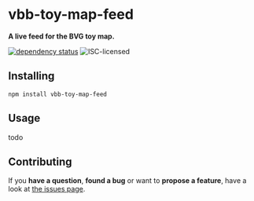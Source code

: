 # vbb-toy-map-feed

**A live feed for the BVG toy map.**

[![dependency status](https://img.shields.io/david/derhuerst/vbb-toy-map-feed.svg)](https://david-dm.org/derhuerst/vbb-toy-map-feed)
![ISC-licensed](https://img.shields.io/github/license/derhuerst/vbb-toy-map-feed.svg)


## Installing

```shell
npm install vbb-toy-map-feed
```


## Usage

todo


## Contributing

If you **have a question**, **found a bug** or want to **propose a feature**, have a look at [the issues page](https://github.com/derhuerst/vbb-toy-map-feed/issues).

